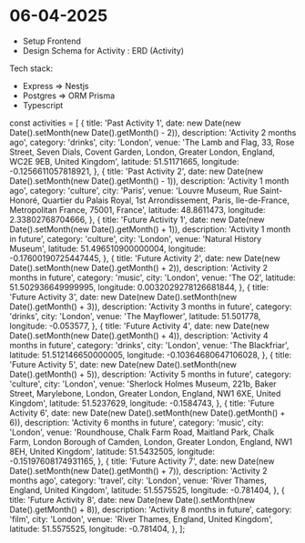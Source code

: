 # 06-04-2025
- Setup Frontend 
- Design Schema for Activity : ERD (Activity)


Tech stack:
- Express => Nestjs
- Postgres => ORM Prisma
- Typescript

const activities = [
  {
    title: 'Past Activity 1',
    date: new Date(new Date().setMonth(new Date().getMonth() - 2)),
    description: 'Activity 2 months ago',
    category: 'drinks',
    city: 'London',
    venue:
      'The Lamb and Flag, 33, Rose Street, Seven Dials, Covent Garden, London, Greater London, England, WC2E 9EB, United Kingdom',
    latitude: 51.51171665,
    longitude: -0.1256611057818921,
  },
  {
    title: 'Past Activity 2',
    date: new Date(new Date().setMonth(new Date().getMonth() - 1)),
    description: 'Activity 1 month ago',
    category: 'culture',
    city: 'Paris',
    venue:
      'Louvre Museum, Rue Saint-Honoré, Quartier du Palais Royal, 1st Arrondissement, Paris, Ile-de-France, Metropolitan France, 75001, France',
    latitude: 48.8611473,
    longitude: 2.33802768704666,
  },
  {
    title: 'Future Activity 1',
    date: new Date(new Date().setMonth(new Date().getMonth() + 1)),
    description: 'Activity 1 month in future',
    category: 'culture',
    city: 'London',
    venue: 'Natural History Museum',
    latitude: 51.496510900000004,
    longitude: -0.17600190725447445,
  },
  {
    title: 'Future Activity 2',
    date: new Date(new Date().setMonth(new Date().getMonth() + 2)),
    description: 'Activity 2 months in future',
    category: 'music',
    city: 'London',
    venue: 'The O2',
    latitude: 51.502936649999995,
    longitude: 0.0032029278126681844,
  },
  {
    title: 'Future Activity 3',
    date: new Date(new Date().setMonth(new Date().getMonth() + 3)),
    description: 'Activity 3 months in future',
    category: 'drinks',
    city: 'London',
    venue: 'The Mayflower',
    latitude: 51.501778,
    longitude: -0.053577,
  },
  {
    title: 'Future Activity 4',
    date: new Date(new Date().setMonth(new Date().getMonth() + 4)),
    description: 'Activity 4 months in future',
    category: 'drinks',
    city: 'London',
    venue: 'The Blackfriar',
    latitude: 51.512146650000005,
    longitude: -0.10364680647106028,
  },
  {
    title: 'Future Activity 5',
    date: new Date(new Date().setMonth(new Date().getMonth() + 5)),
    description: 'Activity 5 months in future',
    category: 'culture',
    city: 'London',
    venue:
      'Sherlock Holmes Museum, 221b, Baker Street, Marylebone, London, Greater London, England, NW1 6XE, United Kingdom',
    latitude: 51.5237629,
    longitude: -0.1584743,
  },
  {
    title: 'Future Activity 6',
    date: new Date(new Date().setMonth(new Date().getMonth() + 6)),
    description: 'Activity 6 months in future',
    category: 'music',
    city: 'London',
    venue:
      'Roundhouse, Chalk Farm Road, Maitland Park, Chalk Farm, London Borough of Camden, London, Greater London, England, NW1 8EH, United Kingdom',
    latitude: 51.5432505,
    longitude: -0.15197608174931165,
  },
  {
    title: 'Future Activity 7',
    date: new Date(new Date().setMonth(new Date().getMonth() + 7)),
    description: 'Activity 2 months ago',
    category: 'travel',
    city: 'London',
    venue: 'River Thames, England, United Kingdom',
    latitude: 51.5575525,
    longitude: -0.781404,
  },
  {
    title: 'Future Activity 8',
    date: new Date(new Date().setMonth(new Date().getMonth() + 8)),
    description: 'Activity 8 months in future',
    category: 'film',
    city: 'London',
    venue: 'River Thames, England, United Kingdom',
    latitude: 51.5575525,
    longitude: -0.781404,
  },
];